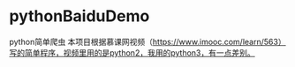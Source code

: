 # pythonBaiduDemo
python简单爬虫
本项目根据慕课网视频（https://www.imooc.com/learn/563）写的简单程序，视频里用的是python2，我用的python3，有一点差别。
